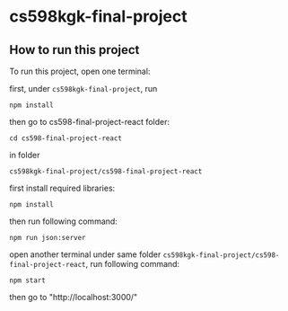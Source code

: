# cs598kgk-final-project
## How to run this project
To run this project, open one terminal:

first, under `cs598kgk-final-project`, run

`npm install`

then go to cs598-final-project-react folder:

`cd cs598-final-project-react`

in folder

`cs598kgk-final-project/cs598-final-project-react`

first install required libraries:

`npm install`

then run following command:

`npm run json:server`

open another terminal under same folder `cs598kgk-final-project/cs598-final-project-react`, run following command:

`npm start`

then go to "http://localhost:3000/"
